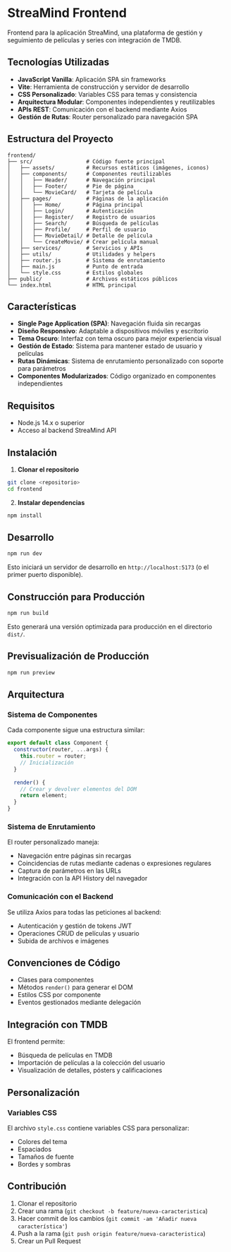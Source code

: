 # StreaMind Frontend

Frontend para la aplicación StreaMind, una plataforma de gestión y seguimiento de películas y series con integración de TMDB.

## Tecnologías Utilizadas

- **JavaScript Vanilla**: Aplicación SPA sin frameworks
- **Vite**: Herramienta de construcción y servidor de desarrollo
- **CSS Personalizado**: Variables CSS para temas y consistencia
- **Arquitectura Modular**: Componentes independientes y reutilizables
- **APIs REST**: Comunicación con el backend mediante Axios
- **Gestión de Rutas**: Router personalizado para navegación SPA

## Estructura del Proyecto

```
frontend/
├── src/                 # Código fuente principal
│   ├── assets/          # Recursos estáticos (imágenes, iconos)
│   ├── components/      # Componentes reutilizables
│   │   ├── Header/      # Navegación principal
│   │   ├── Footer/      # Pie de página
│   │   └── MovieCard/   # Tarjeta de película
│   ├── pages/           # Páginas de la aplicación
│   │   ├── Home/        # Página principal
│   │   ├── Login/       # Autenticación
│   │   ├── Register/    # Registro de usuarios
│   │   ├── Search/      # Búsqueda de películas
│   │   ├── Profile/     # Perfil de usuario
│   │   ├── MovieDetail/ # Detalle de película
│   │   └── CreateMovie/ # Crear película manual
│   ├── services/        # Servicios y APIs
│   ├── utils/           # Utilidades y helpers
│   ├── router.js        # Sistema de enrutamiento
│   ├── main.js          # Punto de entrada
│   └── style.css        # Estilos globales
├── public/              # Archivos estáticos públicos
└── index.html           # HTML principal
```

## Características

- **Single Page Application (SPA)**: Navegación fluida sin recargas
- **Diseño Responsivo**: Adaptable a dispositivos móviles y escritorio
- **Tema Oscuro**: Interfaz con tema oscuro para mejor experiencia visual
- **Gestión de Estado**: Sistema para mantener estado de usuario y películas
- **Rutas Dinámicas**: Sistema de enrutamiento personalizado con soporte para parámetros
- **Componentes Modularizados**: Código organizado en componentes independientes

## Requisitos

- Node.js 14.x o superior
- Acceso al backend StreaMind API

## Instalación

1. **Clonar el repositorio**

```bash
git clone <repositorio>
cd frontend
```

2. **Instalar dependencias**

```bash
npm install
```

## Desarrollo

```bash
npm run dev
```

Esto iniciará un servidor de desarrollo en `http://localhost:5173` (o el primer puerto disponible).

## Construcción para Producción

```bash
npm run build
```

Esto generará una versión optimizada para producción en el directorio `dist/`.

## Previsualización de Producción

```bash
npm run preview
```

## Arquitectura

### Sistema de Componentes

Cada componente sigue una estructura similar:

```javascript
export default class Component {
  constructor(router, ...args) {
    this.router = router;
    // Inicialización
  }
  
  render() {
    // Crear y devolver elementos del DOM
    return element;
  }
}
```

### Sistema de Enrutamiento

El router personalizado maneja:

- Navegación entre páginas sin recargas
- Coincidencias de rutas mediante cadenas o expresiones regulares
- Captura de parámetros en las URLs
- Integración con la API History del navegador

### Comunicación con el Backend

Se utiliza Axios para todas las peticiones al backend:

- Autenticación y gestión de tokens JWT
- Operaciones CRUD de películas y usuario
- Subida de archivos e imágenes

## Convenciones de Código

- Clases para componentes
- Métodos `render()` para generar el DOM
- Estilos CSS por componente
- Eventos gestionados mediante delegación

## Integración con TMDB

El frontend permite:

- Búsqueda de películas en TMDB
- Importación de películas a la colección del usuario
- Visualización de detalles, pósters y calificaciones

## Personalización

### Variables CSS

El archivo `style.css` contiene variables CSS para personalizar:

- Colores del tema
- Espaciados
- Tamaños de fuente
- Bordes y sombras

## Contribución

1. Clonar el repositorio
2. Crear una rama (`git checkout -b feature/nueva-caracteristica`)
3. Hacer commit de los cambios (`git commit -am 'Añadir nueva característica'`)
4. Push a la rama (`git push origin feature/nueva-caracteristica`)
5. Crear un Pull Request 